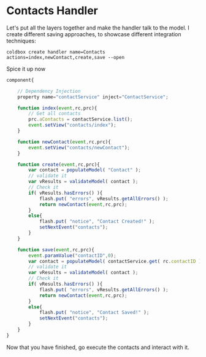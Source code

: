 # Contacts Handler

Let's put all the layers together and make the handler talk to the model. I create different saving approaches, to showcase different integration techniques:

```
coldbox create handler name=Contacts actions=index,newContact,create,save --open
```

Spice it up now

```javascript
component{

    // Dependency Injection
    property name="contactService" inject="ContactService";

    function index(event,rc,prc){
        // Get all contacts
        prc.aContacts = contactService.list();
        event.setView("contacts/index");
    }

    function newContact(event,rc,prc){
        event.setView("contacts/newContact");
    }

    function create(event,rc,prc){
        var contact = populateModel( "Contact" );
        // validate it
        var vResults = validateModel( contact );
        // Check it
        if( vResults.hasErrors() ){
            flash.put( "errors", vResults.getAllErrors() );
            return newContact(event,rc,prc);
        }
        else{
            flash.put( "notice", "Contact Created!" );
            setNextEvent("contacts");
        }
    }

    function save(event,rc,prc){
        event.paramValue("contactID",0);
        var contact = populateModel( contactService.get( rc.contactID ) );
        // validate it
        var vResults = validateModel( contact );
        // Check it
        if( vResults.hasErrors() ){
            flash.put( "errors", vResults.getAllErrors() );
            return newContact(event,rc,prc);
        }
        else{
            flash.put( "notice", "Contact Saved!" );
            setNextEvent("contacts");
        }
    }
}
```

Now that you have finished, go execute the contacts and interact with it.
